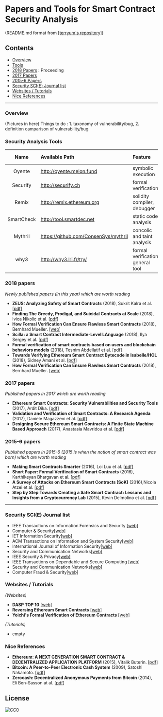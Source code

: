 # Papers and Tools for Smart Contract Security Analysis

(README.md format from [[terryum's repository]](https://github.com/terryum/awesome-deep-learning-papers))

## Contents

* [Overview](#overview)
* [Tools](#security-analysis-tools)
* [2018 Papers](#2018-papers) : Proceeding
* [2017 Papers](#2017-papers)
* [2015-6 Papers](#2015-6-papers)
* [Security SCI(E) Journal list](#security-sci(e)-journal-list)
* [Websites / Tutorials](#websites--tutorials)
* [Nice References](#nice-references)
* * *

### Overview

(Pictures in here)
Things to do : 1. taxonomy of vulnerability/bug, 2. definition camparison of vulnerability/bug



### Security Analysis Tools
| Name | Available Path | Feature | Related Paper |
| :---:         |     :---      |     :---  |      :---: |
| Oyente        | http://oyente.melon.fund  | symbolic execution  | [pdf](https://eprint.iacr.org/2016/633.pdf)    |
| Securify     | http://securify.ch    | formal verification  |     |
| Remix        |  http://remix.ethereum.org     |  solidity compiler, debugger    |    |
| SmartCheck        |    http://tool.smartdec.net     | static code analysis   |  |
| Mythril        |  https://github.com/ConsenSys/mythril     |   concolic and taint analysis   |    |
| why3        |   http://why3.lri.fr/try/          | formal verification, general tool   |  |

### 2018 papers
*Newly published papers (in this year) which are worth reading*
- **ZEUS: Analyzing Safety of Smart Contracts** (2018), Sukrit Kalra et al. [[pdf]](https://www.ndss-symposium.org/wp-content/uploads/sites/25/2018/02/ndss2018_09-1_Kalra_paper.pdf)
- **Finding The Greedy, Prodigal, and Suicidal Contracts at Scale** (2018), Ivica Nikolic et al. [[pdf]](https://arxiv.org/pdf/1802.06038.pdf)
- **How Formal Verification Can Ensure Flawless Smart Contracts** (2018), Bernhard Mueller. [[web]](https://media.consensys.net/how-formal-verification-can-ensure-flawless-smart-contracts-cbda8ad99bd1)
- **Scilla: a Smart Contract Intermediate-Level LAnguage** (2018), Ilya Sergey et al. [[pdf]](https://arxiv.org/pdf/1801.00687.pdf)
- **Formal verification of smart contracts based on users and blockchain behaviors models** (2018), Tesnim Abdellatif et al. [[pdf]](https://hal.archives-ouvertes.fr/hal-01760787/document)
- **Towards Verifying Ethereum Smart Contract Bytecode in Isabelle/HOL** (2018), Sidney Amani et al. [[pdf]](http://ssrg.nicta.com/publications/csiro_full_text//Amani_BSB_18.pdf)
- **How Formal Verification Can Ensure Flawless Smart Contracts** (2018), Bernhard Mueller. [[web]](https://media.consensys.net/how-formal-verification-can-ensure-flawless-smart-contracts-cbda8ad99bd1)

### 2017 papers
*Published papers in 2017 which are worth reading*
- **Ethereum Smart Contracts: Security Vulnerabilities and Security Tools** (2017), Ardit Dika. [[pdf]](https://brage.bibsys.no/xmlui/bitstream/handle/11250/2479191/18400_FULLTEXT.pdf?sequence=1)
- **Validation and Verification of Smart Contracts: A Research Agenda** (2017),  Daniele Magazzeni et al. [[pdf]](https://core.ac.uk/download/pdf/96761687.pdf)
- **Designing Secure Ethereum Smart Contracts: A Finite State Machine Based Approach** (2017), Anastasia Mavridou et al. [[pdf]](https://fc18.ifca.ai/preproceedings/101.pdf)

### 2015-6 papers
*Published papers in 2015-6 (2015 is when the notion of smart contract was born) which are worth reading*
- **Making Smart Contracts Smarter** (2016), Loi Luu et al. [[pdf]](https://eprint.iacr.org/2016/633.pdf)
- **Short Paper: Formal Verification of Smart Contracts** (2016), Karthikeyan Bhargavan et al. [[pdf]](https://www.cs.umd.edu/~aseem/solidetherplas.pdf)
- **A Survey of Attacks on Ethereum Smart Contracts (SoK)** (2016),Nicola Atzei et al. [[pdf]](https://eprint.iacr.org/2016/1007.pdf)
- **Step by Step Towards Creating a Safe Smart Contract: Lessons and Insights from a Cryptocurrency Lab** (2015), Kevin Delmolino et al. [[pdf]](https://eprint.iacr.org/2015/460.pdf)

* * *

### Security SCI(E) Journal list

* IEEE Transactions on Information Forensics and Security [[web]](http://ieeexplore.ieee.org/xpl/RecentIssue.jsp?punumber=10206)
* Computer & Security[[web]](http://www.elsevier.com/wps/find/journaldescription.cws_home/405877/description#description)
* IET Information Security[[web]](http://www.ietdl.org/IET-IFS)
* ACM Transactions on Information and System Security[[web]](http://tissec.acm.org/)
* International Journal of Information Security[[web]](http://www.springerlink.com/content/107927/)
* Security and Communication Networks[[web]](http://www.wiley.com/bw/journal.asp?ref=1939-0114)
* IEEE Security & Privacy[[web]](	http://www.computer.org/portal/web/security/home)
* IEEE Transactions on Dependable and Secure Computing [[web]](http://www.computer.org/tdsc/)
* Security and Communication Networks[[web]](http://onlinelibrary.wiley.com/journal/10.1002/(ISSN)1939-0122)
* Computer Fraud & Security[[web]](http://www.elsevierscitech.com/nl/cfs/home.asp )

### Websites / Tutorials

*(Websites)*
- **DASP TOP 10** [[web]](https://www.dasp.co/)
- **Reversing Ethereum Smart Contracts** [[web]](https://arvanaghi.com/blog/reversing-ethereum-smart-contracts/)
- **Yoichi's Formal Verification of Ethereum Contracts** [[web]](https://github.com/pirapira/ethereum-formal-verification-overview/blob/master/README.md#formal-verification-of-ethereum-contracts-yoichis-attempts)

*(Tutorials)*
- empty

### Nice References
- **Ethereum: A NEXT GENERATION SMART CONTRACT & DECENTRALIZED APPLICATION PLATFORM** (2015),  Vitalik Buterin. [[pdf]](http://www.the-blockchain.com/docs/Ethereum_white_paper-a_next_generation_smart_contract_and_decentralized_application_platform-vitalik-buterin.pdf)
- **Bitcoin: A Peer-to-Peer Electronic Cash System** (2009), Satoshi Nakamoto. [[pdf]](https://bitcoin.org/bitcoin.pdf)
- **Zerocash: Decentralized Anonymous Payments from Bitcoin** (2014), Eli Ben-Sasson at al. [[pdf]](http://zerocash-project.org/media/pdf/zerocash-extended-20140518.pdf)



## License
[![CC0](http://mirrors.creativecommons.org/presskit/buttons/88x31/svg/cc-zero.svg)](https://creativecommons.org/publicdomain/zero/1.0/)
